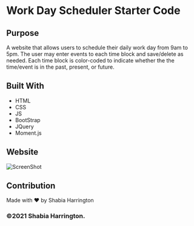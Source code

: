 # Work Day Scheduler Starter Code

## Purpose
A website that allows users to schedule their daily work day from 9am to 5pm. The user may enter events to each time block and save/delete as needed. Each time block is color-coded to indicate whether the the time/event is in the past, present, or future. 

## Built With
* HTML
* CSS
* JS
* BootStrap
* JQuery
* Moment.js

## Website



![ScreenShot](/assets/images/)

## Contribution
Made with ❤️ by Shabia Harrington

### ©️2021 Shabia Harrington.
